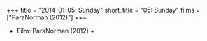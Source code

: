 +++
title = "2014-01-05: Sunday"
short_title = "05: Sunday"
films = ["ParaNorman (2012)"]
+++


* Film: ParaNorman (2012) +
